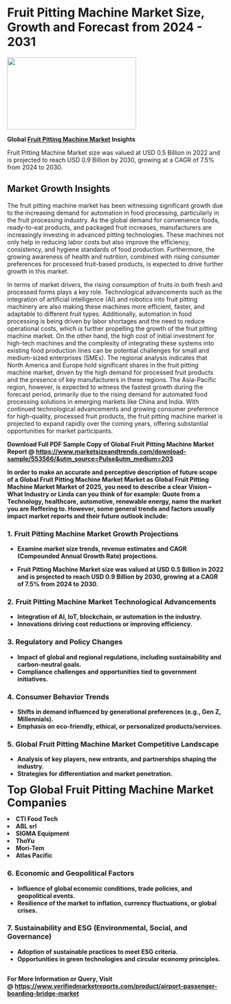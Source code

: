 <H1>Fruit Pitting Machine Market Size, Growth and Forecast from 2024 - 2031</H1><img class="aligncenter size-medium wp-image-584254" src="https://thirdeyenews.in/wp-content/uploads/2024/09/Global-Market-Research-300x168.jpeg" alt="" width="300" height="168" /><p><strong>Global&nbsp;<a href="https://www.marketsizeandtrends.com/download-sample/553566/&amp;utm_source=Pulse&amp;utm_medium=203">Fruit Pitting Machine Market</a> Insights</strong></p><p>Fruit Pitting Machine Market size was valued at USD 0.5 Billion in 2022 and is projected to reach USD 0.9 Billion by 2030, growing at a CAGR of 7.5% from 2024 to 2030.</p><p><h2>Market Growth Insights</h2> <p>The fruit pitting machine market has been witnessing significant growth due to the increasing demand for automation in food processing, particularly in the fruit processing industry. As the global demand for convenience foods, ready-to-eat products, and packaged fruit increases, manufacturers are increasingly investing in advanced pitting technologies. These machines not only help in reducing labor costs but also improve the efficiency, consistency, and hygiene standards of food production. Furthermore, the growing awareness of health and nutrition, combined with rising consumer preferences for processed fruit-based products, is expected to drive further growth in this market.</p> <p><strong></strong></p> <p>In terms of market drivers, the rising consumption of fruits in both fresh and processed forms plays a key role. Technological advancements such as the integration of artificial intelligence (AI) and robotics into fruit pitting machinery are also making these machines more efficient, faster, and adaptable to different fruit types. Additionally, automation in food processing is being driven by labor shortages and the need to reduce operational costs, which is further propelling the growth of the fruit pitting machine market. On the other hand, the high cost of initial investment for high-tech machines and the complexity of integrating these systems into existing food production lines can be potential challenges for small and medium-sized enterprises (SMEs). The regional analysis indicates that North America and Europe hold significant shares in the fruit pitting machine market, driven by the high demand for processed fruit products and the presence of key manufacturers in these regions. The Asia-Pacific region, however, is expected to witness the fastest growth during the forecast period, primarily due to the rising demand for automated food processing solutions in emerging markets like China and India. With continued technological advancements and growing consumer preference for high-quality, processed fruit products, the fruit pitting machine market is projected to expand rapidly over the coming years, offering substantial opportunities for market participants.</p> <p><strong></p><p><span class=""><strong>Download Full PDF Sample Copy of Global Fruit Pitting Machine Market Report</strong> @ <a href="https://www.marketsizeandtrends.com/download-sample/553566/&amp;utm_source=Pulse&amp;utm_medium=203" target="_blank">https://www.marketsizeandtrends.com/download-sample/553566/&amp;utm_source=Pulse&amp;utm_medium=203</a></span></p><p>In order to make an accurate and perceptive description of future scope of a Global&nbsp;Fruit Pitting Machine Market Market as Global&nbsp;Fruit Pitting Machine Market Market of 2025, you need to describe a clear Vision &ndash; What Industry or Linda can you think of for example: Quote from a Technology, healthcare, automotive, renewable energy, name the market you are Reffering to. However, some general trends and factors usually impact market reports and their future outlook include:</p><h3>1.&nbsp;<strong>Fruit Pitting Machine Market Growth Projections</strong></h3><ul><li>Examine market size trends, revenue estimates and CAGR (Compounded Annual Growth Rate) projections.</li><li><p>Fruit Pitting Machine Market size was valued at USD 0.5 Billion in 2022 and is projected to reach USD 0.9 Billion by 2030, growing at a CAGR of 7.5% from 2024 to 2030.</p></li></ul><h3>2.&nbsp;<strong>Fruit Pitting Machine Market Technological Advancements</strong></h3><ul><li>Integration of AI, IoT, blockchain, or automation in the industry.</li><li>Innovations driving cost reductions or improving efficiency.</li></ul><h3>3.&nbsp;<strong>Regulatory and Policy Changes</strong></h3><ul><li>Impact of global and regional regulations, including sustainability and carbon-neutral goals.</li><li>Compliance challenges and opportunities tied to government initiatives.</li></ul><h3>4.&nbsp;<strong>Consumer Behavior Trends</strong></h3><ul><li>Shifts in demand influenced by generational preferences (e.g., Gen Z, Millennials).</li><li>Emphasis on eco-friendly, ethical, or personalized products/services.</li></ul><h3>5.&nbsp;<strong>Global Fruit Pitting Machine Market Competitive Landscape</strong></h3><ul><li>Analysis of key players, new entrants, and partnerships shaping the industry.</li><li>Strategies for differentiation and market penetration.</li></ul><p data-pm-slice="1 1 []"><span style="color: inherit; font-family: inherit; font-size: 25px;">Top Global Fruit Pitting Machine Market Companies</span></p><div class="" data-test-id=""><p><li>CTI Food Tech</li><li> ABL srl</li><li> SIGMA Equipment</li><li> ThoYu</li><li> Mori-Tem</li><li> Atlas Pacific</li></p></div><h3>6.&nbsp;<strong>Economic and Geopolitical Factors</strong></h3><ul><li>Influence of global economic conditions, trade policies, and geopolitical events.</li><li>Resilience of the market to inflation, currency fluctuations, or global crises.</li></ul><h3>7.&nbsp;<strong>Sustainability and ESG (Environmental, Social, and Governance)</strong></h3><ul><li>Adoption of sustainable practices to meet ESG criteria.</li><li>Opportunities in green technologies and circular economy principles.</li></ul><h2><strong style="font-size: 14px;">For More Information or Query, Visit @&nbsp;</strong><a style="background-color: #ffffff; font-size: 14px;" href="https://www.marketsizeandtrends.com/report/fruit-pitting-machine-market/" target="_blank">https://www.verifiedmarketreports.com/product/airport-passenger-boarding-bridge-market</a></h2>
